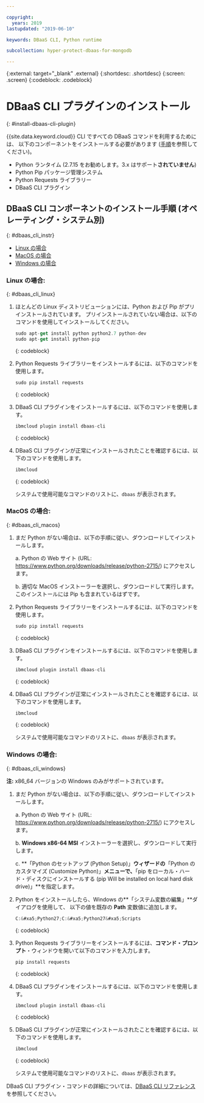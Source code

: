 ```yaml
---

copyright:
  years: 2019
lastupdated: "2019-06-10"

keywords: DBaaS CLI, Python runtime

subcollection: hyper-protect-dbaas-for-mongodb

---
```


{:external: target="_blank" .external}
{:shortdesc: .shortdesc}
{:screen: .screen}
{:codeblock: .codeblock}


# DBaaS CLI プラグインのインストール
{: #install-dbaas-cli-plugin}

{{site.data.keyword.cloud}} CLI ですべての DBaaS コマンドを利用するためには、
以下のコンポーネントをインストールする必要があります ([手順](#dbaas_cli_instr)を参照してください)。

- Python ランタイム (2.7.15 をお勧めします。3.x はサポート**されていません**)
- Python Pip パッケージ管理システム
- Python Requests ライブラリー
- DBaaS CLI プラグイン

## DBaaS CLI コンポーネントのインストール手順 (オペレーティング・システム別)
{: #dbaas_cli_instr}

- [Linux の場合](#dbaas_cli_linux)
- [MacOS の場合](#dbaas_cli_macos)
- [Windows の場合](#dbaas_cli_windows)

### Linux の場合:
{: #dbaas_cli_linux}

1. ほとんどの Linux ディストリビューションには、Python および Pip がプリインストールされています。 プリインストールされていない場合は、以下のコマンドを使用してインストールしてください。

   ```javascript
   sudo apt-get install python python2.7 python-dev
   sudo apt-get install python-pip
   ```
   {: codeblock}

2. Python Requests ライブラリーをインストールするには、以下のコマンドを使用します。

   ```javascript
   sudo pip install requests
   ```
   {: codeblock}

3. DBaaS CLI プラグインをインストールするには、以下のコマンドを使用します。

   ```javascript
   ibmcloud plugin install dbaas-cli
   ```
   {: codeblock}

4. DBaaS CLI プラグインが正常にインストールされたことを確認するには、以下のコマンドを使用します。

   ```javascript
   ibmcloud
   ```
   {: codeblock}

   システムで使用可能なコマンドのリストに、`dbaas` が表示されます。

### MacOS の場合:
{: #dbaas_cli_macos}

1. まだ Python がない場合は、以下の手順に従い、ダウンロードしてインストールします。

    a. Python の Web サイト (URL: https://www.python.org/downloads/release/python-2715/) にアクセスします。

    b. 適切な MacOS インストーラーを選択し、ダウンロードして実行します。 このインストールには Pip も含まれているはずです。

2. Python Requests ライブラリーをインストールするには、以下のコマンドを使用します。

   ```javascript
   sudo pip install requests
   ```
   {: codeblock}

3. DBaaS CLI プラグインをインストールするには、以下のコマンドを使用します。

   ```javascript
   ibmcloud plugin install dbaas-cli
   ```
   {: codeblock}

4. DBaaS CLI プラグインが正常にインストールされたことを確認するには、以下のコマンドを使用します。

   ```javascript
   ibmcloud
   ```
   {: codeblock}

   システムで使用可能なコマンドのリストに、`dbaas` が表示されます。

### Windows の場合:
{: #dbaas_cli_windows}

**注:** x86_64 バージョンの Windows のみがサポートされています。

1. まだ Python がない場合は、以下の手順に従い、ダウンロードしてインストールします。

    a. Python の Web サイト (URL: https://www.python.org/downloads/release/python-2715/) にアクセスします。

    b. **Windows x86-64 MSI** インストーラーを選択し、ダウンロードして実行します。

    c. **「Python のセットアップ (Python Setup)」**ウィザードの**「Python のカスタマイズ (Customize Python)」**メニューで、**「pip をローカル・ハード・ディスクにインストールする (pip Will be installed on local hard disk drive)」**を指定します。

2. Python をインストールしたら、Windows の**「システム変数の編集」**ダイアログを使用して、
以下の値を既存の **Path** 変数値に追加します。

   ```javascript
   C:&#xa5;Python27;C:&#xa5;Python27&#xa5;Scripts
   ```
   {: codeblock}

3. Python Requests ライブラリーをインストールするには、**コマンド・プロンプト**・ウィンドウを開いて以下のコマンドを入力します。

   ```javascript
   pip install requests
   ```
   {: codeblock}

4. DBaaS CLI プラグインをインストールするには、以下のコマンドを使用します。

   ```javascript
   ibmcloud plugin install dbaas-cli
   ```
   {: codeblock}

5. DBaaS CLI プラグインが正常にインストールされたことを確認するには、以下のコマンドを使用します。

   ```javascript
   ibmcloud
   ```
   {: codeblock}

   システムで使用可能なコマンドのリストに、`dbaas` が表示されます。

DBaaS CLI プラグイン・コマンドの詳細については、[DBaaS CLI リファレンス](/docs/services/hyper-protect-dbaas-for-mongodb?topic=hyper-protect-dbaas-for-mongodb-dbaas_cli_plugin)を参照してください。
